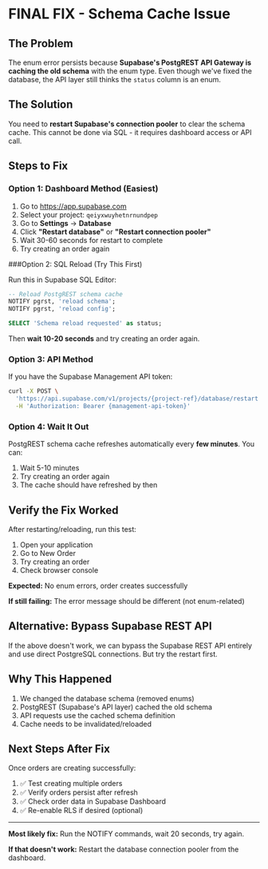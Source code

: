 # FINAL FIX - Schema Cache Issue

## The Problem

The enum error persists because **Supabase's PostgREST API Gateway is caching the old schema** with the enum type. Even though we've fixed the database, the API layer still thinks the `status` column is an enum.

## The Solution

You need to **restart Supabase's connection pooler** to clear the schema cache. This cannot be done via SQL - it requires dashboard access or API call.

## Steps to Fix

### Option 1: Dashboard Method (Easiest)

1. Go to https://app.supabase.com
2. Select your project: `qeiyxwuyhetnrnundpep`
3. Go to **Settings** → **Database**
4. Click **"Restart database"** or **"Restart connection pooler"**
5. Wait 30-60 seconds for restart to complete
6. Try creating an order again

###Option 2: SQL Reload (Try This First)

Run this in Supabase SQL Editor:

```sql
-- Reload PostgREST schema cache
NOTIFY pgrst, 'reload schema';
NOTIFY pgrst, 'reload config';

SELECT 'Schema reload requested' as status;
```

Then **wait 10-20 seconds** and try creating an order again.

### Option 3: API Method

If you have the Supabase Management API token:

```bash
curl -X POST \
  'https://api.supabase.com/v1/projects/{project-ref}/database/restart' \
  -H 'Authorization: Bearer {management-api-token}'
```

### Option 4: Wait It Out

PostgREST schema cache refreshes automatically every **few minutes**. You can:
1. Wait 5-10 minutes
2. Try creating an order again
3. The cache should have refreshed by then

## Verify the Fix Worked

After restarting/reloading, run this test:

1. Open your application
2. Go to New Order
3. Try creating an order
4. Check browser console

**Expected:** No enum errors, order creates successfully

**If still failing:** The error message should be different (not enum-related)

## Alternative: Bypass Supabase REST API

If the above doesn't work, we can bypass the Supabase REST API entirely and use direct PostgreSQL connections. But try the restart first.

## Why This Happened

1. We changed the database schema (removed enums)
2. PostgREST (Supabase's API layer) cached the old schema
3. API requests use the cached schema definition
4. Cache needs to be invalidated/reloaded

## Next Steps After Fix

Once orders are creating successfully:

1. ✅ Test creating multiple orders
2. ✅ Verify orders persist after refresh
3. ✅ Check order data in Supabase Dashboard
4. ✅ Re-enable RLS if desired (optional)

---

**Most likely fix:** Run the NOTIFY commands, wait 20 seconds, try again.

**If that doesn't work:** Restart the database connection pooler from the dashboard.